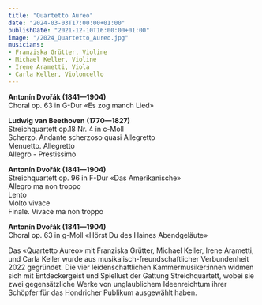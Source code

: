 ```yaml
---
title: "Quartetto Aureo"
date: "2024-03-03T17:00:00+01:00"
publishDate: "2021-12-10T16:00:00+01:00"
image: "/2024_Quartetto_Aureo.jpg"
musicians:
- Franziska Grütter, Violine
- Michael Keller, Violine
- Irene Arametti, Viola
- Carla Keller, Violoncello
---
```


__Antonín Dvořák (1841—1904)__  
Choral op. 63 in G-Dur «Es zog manch Lied»

__Ludwig van Beethoven (1770—1827)__  
Streichquartett op.18 Nr. 4 in c-Moll  
Scherzo. Andante scherzoso quasi Allegretto  
Menuetto. Allegretto  
Allegro - Prestissimo  

__Antonín Dvořák (1841—1904)__  
Streichquartett op. 96 in F-Dur «Das Amerikanische»  
Allegro ma non troppo  
Lento  
Molto vivace  
Finale. Vivace ma non troppo

__Antonín Dvořák (1841—1904)__  
Choral op. 63 in g-Moll «Hörst Du des Haines Abendgeläute»

Das «Quartetto Aureo» mit Franziska Grütter, Michael Keller, Irene Arametti, und Carla Keller wurde aus musikalisch-freundschaftlicher 
Verbundenheit 2022 gegründet. Die vier leidenschaftlichen Kammermusiker:innen widmen sich mit Entdeckergeist und Spiellust der Gattung
Streichquartett, wobei sie zwei gegensätzliche Werke von unglaublichem Ideenreichtum ihrer Schöpfer für das Hondricher Publikum
ausgewählt haben.
